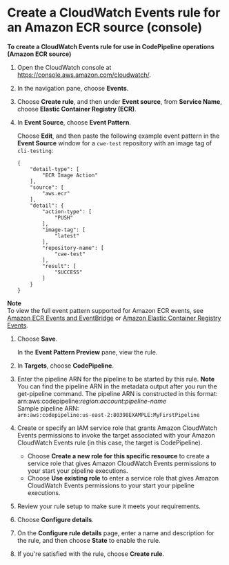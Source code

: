 # Create a CloudWatch Events rule for an Amazon ECR source \(console\)<a name="create-cwe-ecr-source-console"></a>

**To create a CloudWatch Events rule for use in CodePipeline operations \(Amazon ECR source\)**

1. Open the CloudWatch console at [https://console\.aws\.amazon\.com/cloudwatch/](https://console.aws.amazon.com/cloudwatch/)\.

1. In the navigation pane, choose **Events**\.

1. Choose **Create rule**, and then under **Event source**, from **Service Name**, choose **Elastic Container Registry \(ECR\)**\.

1. In **Event Source**, choose **Event Pattern**\.

   Choose **Edit**, and then paste the following example event pattern in the **Event Source** window for a `cwe-test` repository with an image tag of `cli-testing`:

   ```
   {
       "detail-type": [
           "ECR Image Action"
       ],
       "source": [
           "aws.ecr"
       ],
       "detail": {
           "action-type": [
               "PUSH"
           ],
           "image-tag": [
               "latest"
           ],
           "repository-name": [
               "cwe-test"
           ],
           "result": [
               "SUCCESS"
           ]
       }
   }
   ```
**Note**  
To view the full event pattern supported for Amazon ECR events, see [Amazon ECR Events and EventBridge](https://docs.aws.amazon.com/AmazonECR/latest/userguide/ecr-eventbridge.html) or [Amazon Elastic Container Registry Events](https://docs.aws.amazon.com/eventbridge/latest/userguide/event-types.html#ecr-event-types)\.

1. Choose **Save**\.

   In the **Event Pattern Preview** pane, view the rule\.

1. In **Targets**, choose **CodePipeline**\.

1. Enter the pipeline ARN for the pipeline to be started by this rule\.
**Note**  
You can find the pipeline ARN in the metadata output after you run the get\-pipeline command\. The pipeline ARN is constructed in this format:   
arn:aws:codepipeline:*region*:*account*:*pipeline\-name*  
Sample pipeline ARN:  
`arn:aws:codepipeline:us-east-2:80398EXAMPLE:MyFirstPipeline`

1. Create or specify an IAM service role that grants Amazon CloudWatch Events permissions to invoke the target associated with your Amazon CloudWatch Events rule \(in this case, the target is CodePipeline\)\. 
   + Choose **Create a new role for this specific resource** to create a service role that gives Amazon CloudWatch Events permissions to your start your pipeline executions\.
   + Choose **Use existing role** to enter a service role that gives Amazon CloudWatch Events permissions to your start your pipeline executions\.

1. Review your rule setup to make sure it meets your requirements\.

1. Choose **Configure details**\.

1. On the **Configure rule details** page, enter a name and description for the rule, and then choose **State** to enable the rule\.

1. If you're satisfied with the rule, choose **Create rule**\.